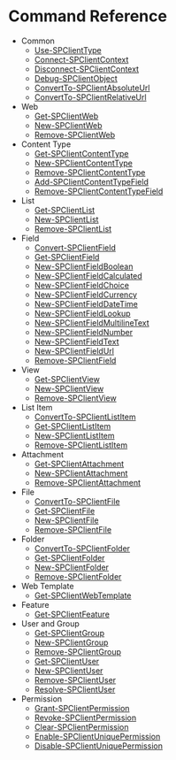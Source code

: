 # Command Reference

- Common
  - [Use-SPClientType](Use-SPClientType.md)
  - [Connect-SPClientContext](Connect-SPClientContext.md)
  - [Disconnect-SPClientContext](Disconnect-SPClientContext.md)
  - [Debug-SPClientObject](Debug-SPClientObject.md)
  - [ConvertTo-SPClientAbsoluteUrl](ConvertTo-SPClientAbsoluteUrl.md)
  - [ConvertTo-SPClientRelativeUrl](ConvertTo-SPClientRelativeUrl.md)
- Web
  - [Get-SPClientWeb](Get-SPClientWeb.md)
  - [New-SPClientWeb](New-SPClientWeb.md)
  - [Remove-SPClientWeb](Remove-SPClientWeb.md)
- Content Type
  - [Get-SPClientContentType](Get-SPClientContentType.md)
  - [New-SPClientContentType](New-SPClientContentType.md)
  - [Remove-SPClientContentType](Remove-SPClientContentType.md)
  - [Add-SPClientContentTypeField](Add-SPClientContentTypeField.md)
  - [Remove-SPClientContentTypeField](Remove-SPClientContentTypeField.md)
- List
  - [Get-SPClientList](Get-SPClientList.md)
  - [New-SPClientList](New-SPClientList.md)
  - [Remove-SPClientList](Remove-SPClientList.md)
- Field
  - [Convert-SPClientField](Convert-SPClientField.md)
  - [Get-SPClientField](Get-SPClientField.md)
  - [New-SPClientFieldBoolean](New-SPClientFieldBoolean.md)
  - [New-SPClientFieldCalculated](New-SPClientFieldCalculated.md)
  - [New-SPClientFieldChoice](New-SPClientFieldChoice.md)
  - [New-SPClientFieldCurrency](New-SPClientFieldCurrency.md)
  - [New-SPClientFieldDateTime](New-SPClientFieldDateTime.md)
  - [New-SPClientFieldLookup](New-SPClientFieldLookup.md)
  - [New-SPClientFieldMultilineText](New-SPClientFieldMultilineText.md)
  - [New-SPClientFieldNumber](New-SPClientFieldNumber.md)
  - [New-SPClientFieldText](New-SPClientFieldText.md)
  - [New-SPClientFieldUrl](New-SPClientFieldUrl.md)
  - [Remove-SPClientField](Remove-SPClientField.md)
- View
  - [Get-SPClientView](Get-SPClientView.md)
  - [New-SPClientView](New-SPClientView.md)
  - [Remove-SPClientView](Remove-SPClientView.md)
- List Item
  - [ConvertTo-SPClientListItem](ConvertTo-SPClientListItem.md)
  - [Get-SPClientListItem](Get-SPClientListItem.md)
  - [New-SPClientListItem](New-SPClientListItem.md)
  - [Remove-SPClientListItem](Remove-SPClientListItem.md)
- Attachment
  - [Get-SPClientAttachment](Get-SPClientAttachment.md)
  - [New-SPClientAttachment](New-SPClientAttachment.md)
  - [Remove-SPClientAttachment](Remove-SPClientAttachment.md)
- File
  - [ConvertTo-SPClientFile](ConvertTo-SPClientFile.md)
  - [Get-SPClientFile](Get-SPClientFile.md)
  - [New-SPClientFile](New-SPClientFile.md)
  - [Remove-SPClientFile](Remove-SPClientFile.md)
- Folder
  - [ConvertTo-SPClientFolder](ConvertTo-SPClientFolder.md)
  - [Get-SPClientFolder](Get-SPClientFolder.md)
  - [New-SPClientFolder](New-SPClientFolder.md)
  - [Remove-SPClientFolder](Remove-SPClientFolder.md)
- Web Template
  - [Get-SPClientWebTemplate](Get-SPClientWebTemplate.md)
- Feature
  - [Get-SPClientFeature](Get-SPClientFeature.md)
- User and Group
  - [Get-SPClientGroup](Get-SPClientGroup.md)
  - [New-SPClientGroup](New-SPClientGroup.md)
  - [Remove-SPClientGroup](Remove-SPClientGroup.md)
  - [Get-SPClientUser](Get-SPClientUser.md)
  - [New-SPClientUser](New-SPClientUser.md)
  - [Remove-SPClientUser](Remove-SPClientUser.md)
  - [Resolve-SPClientUser](Resolve-SPClientUser.md)
- Permission
  - [Grant-SPClientPermission](Grant-SPClientPermission.md)
  - [Revoke-SPClientPermission](Revoke-SPClientPermission.md)
  - [Clear-SPClientPermission](Clear-SPClientPermission.md)
  - [Enable-SPClientUniquePermission](Enable-SPClientUniquePermission.md)
  - [Disable-SPClientUniquePermission](Disable-SPClientUniquePermission.md)
